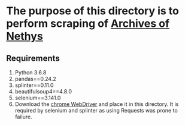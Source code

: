 # The purpose of this directory is to perform scraping of [Archives of Nethys](https://2e.aonprd.com)

## Requirements
1. Python 3.6.8
2. pandas==0.24.2
3. splinter==0.11.0
4. beautifulsoup4==4.8.0
5. selenium==3.141.0
6. Download the [chrome WebDriver](https://splinter.readthedocs.io/en/latest/drivers/chrome.html) and place it in this directory. It is required by selenium and splinter as using Requests was prone to failure.
